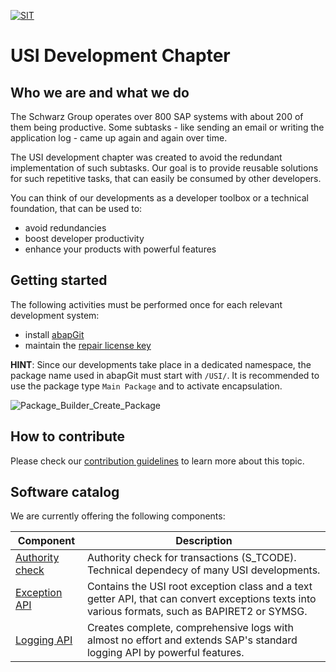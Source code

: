 <!-- Links used on this page (Declaration) -->
[ABAP_GIT]:       https://docs.abapgit.org/
[REPAIR_LICENSE]: ./docs/MAINTAIN_REPAIR_LICENSE.md
[CONTRIBUTING]:   ./docs/CONTRIBUTING.md


[![SIT](https://img.shields.io/badge/SIT-About%20us-%236e1e6e)](https://it.schwarz/en)

# USI Development Chapter
## Who we are and what we do

The Schwarz Group operates over 800 SAP systems with about 200 of them being productive. 
Some subtasks - like sending an email or writing the application log - came up again and again over time.

The USI development chapter was created to avoid the redundant implementation of such subtasks. 
Our goal is to provide reusable solutions for such repetitive tasks, that can easily be consumed by other developers.

You can think of our developments as a developer toolbox or a technical foundation, that can be used to:
* avoid redundancies
* boost developer productivity
* enhance your products with powerful features

## Getting started
The following activities must be performed once for each relevant development system:
* install [abapGit][ABAP_GIT]
* maintain the [repair license key][REPAIR_LICENSE]

**HINT**: Since our developments take place in a dedicated namespace, the package name used in abapGit must start with ```/USI/```. It is recommended to use the package type ```Main Package``` and to activate encapsulation.

![Package_Builder_Create_Package](https://user-images.githubusercontent.com/86975244/234884419-10195267-123d-499d-9cda-5da492913f82.png)

## How to contribute
Please check our [contribution guidelines][CONTRIBUTING] to learn more about this topic.

## Software catalog

We are currently offering the following components:

Component       | Description  
--------------- | -------------
[Authority check](https://github.com/SchwarzIT/sap-usi-authority-check) | Authority check for transactions (S_TCODE). Technical dependecy of many USI developments.
[Exception API](https://github.com/SchwarzIT/sap-usi-exception) | Contains the USI root exception class and a text getter API, that can convert exceptions texts into various formats, such as BAPIRET2 or SYMSG.
[Logging API](https://github.com/SchwarzIT/sap-usi-logging-api) | Creates complete, comprehensive logs with almost no effort and extends SAP's standard logging API by powerful features.
